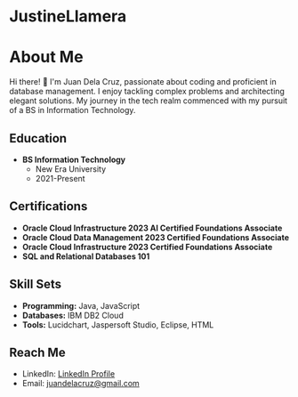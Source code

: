 # JustineLlamera

# About Me

Hi there! 👋 I'm Juan Dela Cruz, passionate about coding and proficient in database management. I enjoy tackling complex problems and architecting elegant solutions. My journey in the tech realm commenced with my pursuit of a BS in Information Technology.

## Education

- **BS Information Technology**
  - New Era University
  - 2021-Present

## Certifications

- **Oracle Cloud Infrastructure 2023 AI Certified Foundations Associate**
- **Oracle Cloud Data Management 2023 Certified Foundations Associate**
- **Oracle Cloud Infrastructure 2023 Certified Foundations Associate**
- **SQL and Relational Databases 101**

## Skill Sets

- **Programming:** Java, JavaScript
- **Databases:** IBM DB2 Cloud
- **Tools:** Lucidchart, Jaspersoft Studio, Eclipse, HTML

## Reach Me

- LinkedIn: [LinkedIn Profile](https://www.linkedin.com/in/juandelacruz/)
- Email: juandelacruz@gmail.com

